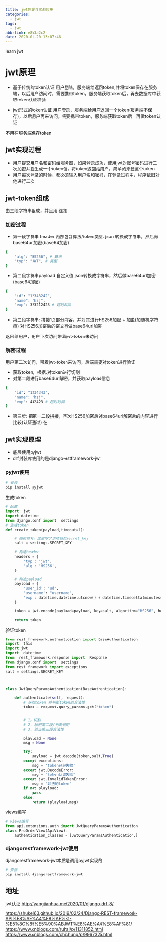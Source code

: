 ```yaml
---
title: jwt原理与实战应用
categories:
  - jwt
tags:
  - jwt
abbrlink: e8b3a2c2
date: 2020-01-20 13:07:46
---
```




learn jwt
<!-- more -->
# jwt原理


- 基于传统的token认证
用户登陆，服务端给返回token,并将token保存在服务端，以后用户访问时，需要携带token，服务端获取token后，再去数据库中获取token认证校验

- jwt形式的token认证
用户登录，服务端给用户返回一个token(服务端不保存)，以后用户再来访问，需要携带token，服务端获取token后，再做token认证

<font color='优点'>不用在服务端保存token</font>


## jwt实现过程

- 用户提交用户名和密码给服务器，如果登录成功，使用jwt对账号密码进行二次加密并且生成一个token值，将token返回给用户，简单的来说这个token
- 用户每次登录的时候，都必须输入用户名和密码，在登录过程中，程序依旧对他进行二次


## jwt-token组成
由三段字符串组成，并且用.连接

### 加密过程
- 第一段字符串 header 内部包含算法/token类型.
json 转换成字符串，然后做base64url加密(base64加密)
```bash
{
    "alg": "HS256", # 算法
    "typ": "JWT", # 类型
} 
```

- 第二段字符串payload 自定义值
json转换成字符串，然后做base64url加密(base64加密)
```bash
{
    "id": "12343242",
    "name": "hzj",
    "exp": 323212423 # 超时时间
} 
```

- 第三段字符串:
拼接1,2部分内容，并对其进行HS256加密 + 加盐(加随机字符串)
对HS256加密后的密文再做base64url加密

返回给用户，用户下次访问带着jwt-token来访问

### 解密过程

用户第二次访问，带着jwt-token来访问，后端需要对token进行验证

- 获取token，根据.对token进行切割
- 对第二段进行base64url解密，并获取payload信息
```bash
{
    "id": "1234343",
    "name": "hzj",
    "exp": 432423 # 超时时间
} 
```
- 第三步: 把第一二段拼接，再次HS256加密后对base64url解密后的内容进行比较(认证通过)
在

## jwt实现原理
- 底层使用pyjwt
- drf封装库使用的是django-estframework-jwt


### pyjwt使用
```bash
# 安装
pip install pyjwt
```
生成token
```py
# 配置
import  jwt
import datetime
from django.conf import  settings
# 生成token
def create_token(payload,timeout=1):

    # 随机符号，这里写了该项目的secret_key
    salt = settings.SECRET_KEY

    # 构造header
    headers = {
        'typ': 'jwt',
        'alg': 'HS256',
    }

    # 构造payload
    payload = {
        'user_id': "ud",
        'username': "username",
        'exp': datetime.datetime.utcnow() + datetime.timedelta(minutes=timeout)
    }

    token = jwt.encode(payload=payload, key=salt, algorithm="HS256", headers=headers).decode('utf-8')

    return token
```
验证token
```py
from rest_framework.authentication import BaseAuthentication
import  this
import jwt
import  datetime
from  rest_framework.response import  Response
from django.conf import  settings
from rest_framework import exceptions
salt = settings.SECRET_KEY



class JwtQueryParamsAuthentication(BaseAuthentication):

    def authenticate(self, request):
        # 获取token 并判断token的合法性
        token = request.query_params.get("token")


        # 1。切割
        # 2. 解密第二段/判断过期
        # 3. 验证第三段合法性

        playload = None
        msg = None

        try:
            payload = jwt.decode(token,salt,True)
        except exceptions:
            msg = 'token已经失效'
        except jwt.DecodeError:
            msg = "token认证失败"
        except jwt.InvalidTokenError:
            msg = "非法的token"
        if not playload:
            pass
        else:
            return (playload,msg)

```
views编写
```py
# views编写 
from api.extensions.auth import JwtQueryParamsAuthentication
class ProOrderView(ApiView):
    authentication_classes = [JwtQueryParamsAuthentication,] 
```

### djangorestframework-jwt使用
djangorestframework-jwt本质是调用pyjwt实现的
```bash
# 安装
pip install djangorestframework-jwt

```



## 地址
jwt认证
http://yangjianhua.me/2020/01/django-drf-8/

https://shuke163.github.io/2019/02/24/Django-REST-framework-API%E8%AE%A4%E8%AF%81-%E5%8C%85%E5%90%ABJWT%E8%AE%A4%E8%AF%81/
https://www.cnblogs.com/ruhai/p/11311852.html
https://www.cnblogs.com/chichung/p/9967325.html